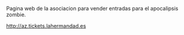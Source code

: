 Pagina web de la asociacion para vender entradas para el apocalipsis zombie.

http://az.tickets.lahermandad.es
